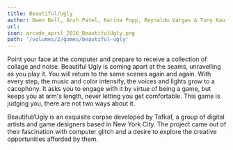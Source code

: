 ```yaml
---
title: Beautiful/Ugly
author: Owen Bell, Ansh Patel, Karina Popp, Reynaldo Vargas & Tony Kao 
url: 
icon: arcade_april_2016_BeautifulUgly.png
path: '/volumes/2/games/beautiful-ugly'
---
```

Point your face at the computer and prepare to receive a collection of collage and noise.
Beautiful Ugly is coming apart at the seams, unravelling as you play it. You will return to
the same scenes again and again. With every step, the music and color intensify, the voices
and lights grow to a cacophony. It asks you to engage with it by virtue of being a game, but
keeps you at arm's length, never letting you get comfortable. This game is judging you,
there are not two ways about it.

Beautiful/Ugly is an exquisite corpse developed by Tafkaf, a group of digital artists and
game designers based in New York City. The project came out of their fascination with
computer glitch and a desire to explore the creative opportunities afforded by them.